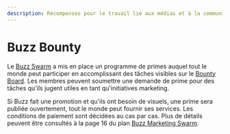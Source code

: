 ```yaml
---
description: Récompenses pour le travail lié aux médias et à la communication
---
```


# Buzz Bounty

Le [Buzz Swarm](https://wiki.1hive.org/v/francais/community/swarms/buzz) a mis en place un programme de primes auquel tout le monde peut participer en accomplissant des tâches visibles sur le [Bounty Board](https://www.notion.so/3e13ef2a5d614a828b684640af2212b4?v=20b21ead637341faa87416b85202b584). Les membres peuvent soumettre une demande de prime pour des tâches qu'ils jugent utiles en tant qu'initiatives marketing.

Si Buzz fait une promotion et qu'ils ont besoin de visuels, une prime sera publiée ouvertement, tout le monde peut fournir ses services. Les conditions de paiement sont décidées au cas par cas. Plus de détails peuvent être consultés à la page 16 du plan [Buzz Marketing Swarm](https://drive.google.com/file/d/1giD4QcVfHNUaAwcXWqEdV4jI2CUSQH24/view).

